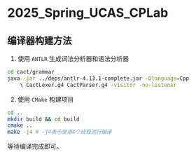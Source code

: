 # 2025_Spring_UCAS_CPLab

## 编译器构建方法

1. 使用 `ANTLR` 生成词法分析器和语法分析器

```bash
cd cact/grammar
java -jar ../deps/antlr-4.13.1-complete.jar -Dlanguage=Cpp
    \ CactLexer.g4 CactParser.g4 -visitor -no-listener
```

2. 使用 `CMake` 构建项目

```bash
cd ..
mkdir build && cd build
cmake ..
make -j4 # -j4表示使用4个线程进行编译
```

等待编译完成即可。
